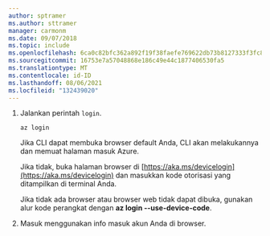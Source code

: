 ```yaml
---
author: sptramer
ms.author: sttramer
manager: carmonm
ms.date: 09/07/2018
ms.topic: include
ms.openlocfilehash: 6ca0c82bfc362a892f19f38faefe769622db73b8127333f3fc8f8837468bbbdb
ms.sourcegitcommit: 16753e7a57048868e186c49e44c1877406530fa5
ms.translationtype: MT
ms.contentlocale: id-ID
ms.lasthandoff: 08/06/2021
ms.locfileid: "132439020"
---
```

1. Jalankan perintah `login`.

    ```azurecli-interactive
    az login
    ```

    Jika CLI dapat membuka browser default Anda, CLI akan melakukannya dan memuat halaman masuk Azure.

    Jika tidak, buka halaman browser di [https://aka.ms/devicelogin](https://aka.ms/devicelogin) dan masukkan kode otorisasi yang ditampilkan di terminal Anda.

    Jika tidak ada browser atau browser web tidak dapat dibuka, gunakan alur kode perangkat dengan **az login --use-device-code**.

2. Masuk menggunakan info masuk akun Anda di browser.
